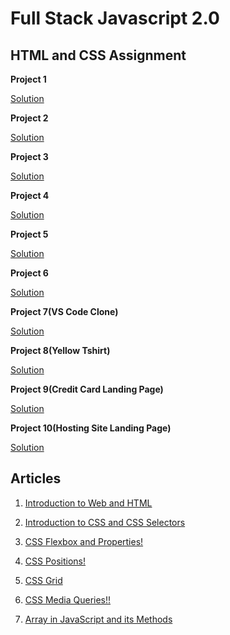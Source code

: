 # Full Stack Javascript 2.0

## HTML and CSS Assignment

**Project 1**

[Solution](./HTML%20and%20CSS%20assignment/FSJS%202.0%20Project%2001)

**Project 2**

[Solution](./HTML%20and%20CSS%20assignment/FSJS%202.0%20Project%2002)

**Project 3**

[Solution](./HTML%20and%20CSS%20assignment/FSJS%202.0%20Project%2003)

**Project 4**

[Solution](./HTML%20and%20CSS%20assignment/FSJS%202.0%20Project%2004)

**Project 5**

[Solution](./HTML%20and%20CSS%20assignment/FSJS%202.0%20Project%2005)

**Project 6**

[Solution](./HTML%20and%20CSS%20assignment/FSJS%202.0%20Project%2006)

**Project 7(VS Code Clone)**

[Solution](<./HTML%20and%20CSS%20assignment/VsCode_Clone(Project)>)

**Project 8(Yellow Tshirt)**

[Solution](./HTML%20and%20CSS%20assignment/yellowtshirt)

**Project 9(Credit Card Landing Page)**

[Solution](./HTML%20and%20CSS%20assignment/Credit%20Card%20Landing%20Page)

**Project 10(Hosting Site Landing Page)**

[Solution](./HTML%20and%20CSS%20assignment/02_Project-%20Hosting%20Site%20Landing%20Page)

## Articles

1. [Introduction to Web and HTML](https://nikhil15.hashnode.dev/introduction-to-web-and-html "Article 1")

2. [Introduction to CSS and CSS Selectors](https://nikhil15.hashnode.dev/introduction-to-css-and-css-selectors "Article 2")

3. [CSS Flexbox and Properties!](https://nikhil15.hashnode.dev/css-flexbox-and-properties "Article 3")

4. [CSS Positions!](https://nikhil15.hashnode.dev/css-positions "Article 4")

5. [CSS Grid](https://nikhil15.hashnode.dev/css-grid "Article 5")

6. [CSS Media Queries!!](https://nikhil15.hashnode.dev/css-media-queries "Article 6")

7. [Array in JavaScript and its Methods](https://nikhil15.hashnode.dev/array-in-javascript-and-its-methods "Article 7")
